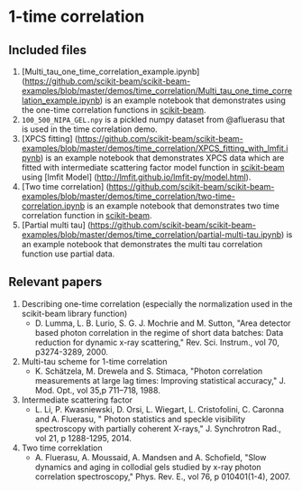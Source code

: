 
1-time correlation
==================

Included files
--------------
1. [Multi_tau_one_time_correlation_example.ipynb] (https://github.com/scikit-beam/scikit-beam-examples/blob/master/demos/time_correlation/Multi_tau_one_time_correlation_example.ipynb)
    is an example notebook that demonstrates using the one-time correlation functions in [scikit-beam](https://github.com/scikit-beam/scikit-beam).
1. ``100_500_NIPA_GEL.npy`` is a pickled numpy dataset from @afluerasu that
   is used in the time correlation demo.
1. [XPCS fitting] (https://github.com/scikit-beam/scikit-beam-examples/blob/master/demos/time_correlation/XPCS_fitting_with_lmfit.ipynb)
   is an example notebook that demonstrates XPCS data which are fitted with intermediate scattering factor model function in [scikit-beam](https://github.com/scikit-beam/scikit-beam)
   using [lmfit Model] (http://lmfit.github.io/lmfit-py/model.html).
1. [Two time correlation] (https://github.com/scikit-beam/scikit-beam-examples/blob/master/demos/time_correlation/two-time-correlation.ipynb
   is an example notebook that demonstrates two time correlation function in [scikit-beam](https://github.com/scikit-beam/scikit-beam).
1. [Partial multi tau] (https://github.com/scikit-beam/scikit-beam-examples/blob/master/demos/time_correlation/partial-multi-tau.ipynb)
    is an example notebook that demonstrates the multi tau correlation function use partial data.

Relevant papers
---------------
1. Describing one-time correlation (especially the normalization used in the
   scikit-beam library function)
   - D. Lumma, L. B. Lurio, S. G. J. Mochrie and M. Sutton, "Area detector
     based photon correlation in the regime of short data batches: Data 
     reduction for dynamic x-ray scattering," Rev. Sci. Instrum., vol 70,  
     p3274-3289, 2000.
1. Multi-tau scheme for 1-time correlation
   - K. Schätzela, M. Drewela and  S. Stimaca, "Photon correlation 
     measurements at large lag times: Improving statistical accuracy," J. Mod.
     Opt., vol 35,p 711–718, 1988.
1. Intermediate scattering factor
   - L. Li, P. Kwasniewski, D. Orsi, L. Wiegart, L. Cristofolini,
     C. Caronna and A. Fluerasu, " Photon statistics and speckle
     visibility spectroscopy with partially coherent X-rays,"
     J. Synchrotron Rad., vol 21, p 1288-1295, 2014.
1. Two time correklation
   - A. Fluerasu, A. Moussaid, A. Mandsen and A. Schofield,
     "Slow dynamics and aging in collodial gels studied by x-ray photon
      correlation spectroscopy," Phys. Rev. E., vol 76, p 010401(1-4), 2007.